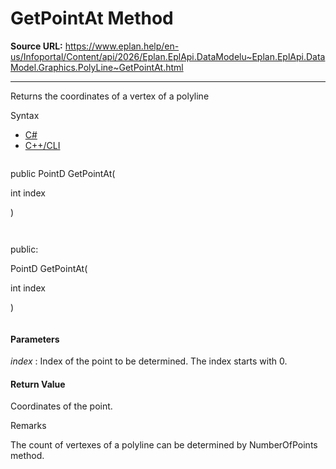 # GetPointAt Method

**Source URL:** https://www.eplan.help/en-us/Infoportal/Content/api/2026/Eplan.EplApi.DataModelu~Eplan.EplApi.DataModel.Graphics.PolyLine~GetPointAt.html

---

Returns the coordinates of a vertex of a polyline

Syntax

- [C#](#i-syntax-CS)
- [C++/CLI](#i-syntax-CPP2005)

```
```
public PointD GetPointAt( 

   int index

)
```
```

```
```
public:

PointD GetPointAt( 

   int index

)
```
```

#### Parameters

*index*
:   Index of the point to be determined. The index starts with 0.

#### Return Value

Coordinates of the point.

Remarks

The count of vertexes of a polyline can be determined by NumberOfPoints method.
